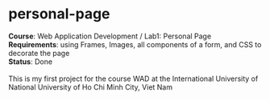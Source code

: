 # personal-page

**Course**: Web Application Development / Lab1: Personal Page <br />
**Requirements**: using Frames, Images, all components of a form, and CSS to decorate the page <br />
**Status**: Done <br />
<br />
This is my first project for the course WAD at the International University of National University of Ho Chi Minh City, Viet Nam <br />
<br />
